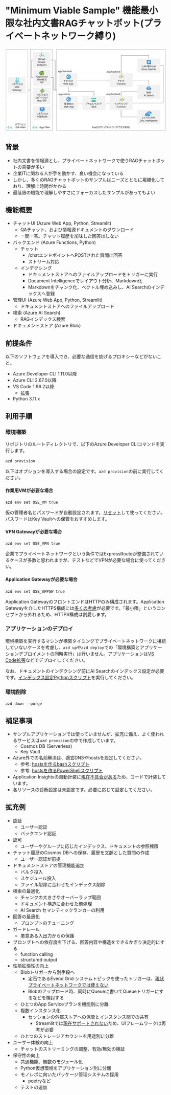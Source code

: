 # "Minimum Viable Sample" 機能最小限な社内文書RAGチャットボット(プライベートネットワーク縛り)

![概要](./image/overview.png)

## 背景

- 社内文書を情報源とし、プライベートネットワークで使うRAGチャットボットの需要が多い
- 企業ITに関わる人が手を動かす、良い機会になっている
- しかし、多くのRAGチャットボットのサンプルはニーズとともに複雑化しており、理解に時間がかかる
- 最低限の機能で理解しやすさにフォーカスしたサンプルがあってもよい

## 機能概要

- チャットUI (Azure Web App, Python, Streamlit)
  - QAチャット、および情報源ドキュメントのダウンロード
  - 一問一答。チャット履歴を加味した回答はしない
- バックエンド (Azure Functions, Python)
  - チャット
    - /chatエンドポイントへPOSTされた質問に回答
    - ストリーム対応
  - インデクシング
    - ドキュメントストアへのファイルアップロードをトリガーに実行
    - Document Intelligenceでレイアウト分析、Markdown化
    - Markdownをチャンク化、ベクトル埋め込みし、AI Searchのインデックスへ登録
- 管理UI (Azure Web App, Python, Streamlit)
  - ドキュメントストアへのファイルアップロード
- 検索 (Azure AI Search)
  - RAGインデックス検索
- ドキュメントストア (Azure Blob)

## 前提条件

以下のソフトウェアを導入でき、必要な通信を妨げるプロキシーなどがないこと。

- Azure Developer CLI 1.11.0以降
- Azure CLI 2.67.0以降
- VS Code 1.96.2以降
  - [拡張](.vscode/extensions.json)
- Python 3.11.x

## 利用手順

### 環境構築

リポジトリのルートディレクトリで、以下のAzure Developer CLIコマンドを実行します。

`azd provision`

以下はオプションを導入する場合の設定です。`azd provision`の前に実行してください。

#### 作業用VMが必要な場合

`azd env set USE_VM true`

仮の管理者名とパスワードが自動設定されます。[リセット](https://learn.microsoft.com/ja-jp/troubleshoot/azure/virtual-machines/windows/reset-rdp)して使ってください。 パスワードはKey Vaultへの保管をおすすめします。

#### VPN Gatewayが必要な場合

`azd env set USE_VPN true`

企業でプライベートネットワークという条件ではExpressRouteが整備されているケースが多数と思われますが、テストなどでVPNが必要な場合に使ってください。

#### Application Gatewayが必要な場合

`azd env set USE_APPGW true`

Application GatewayのフロントエンドはHTTPのみ構成されます。Application Gatewayを介したHTTPS構成には[多くの考慮](https://learn.microsoft.com/ja-jp/azure/architecture/best-practices/host-name-preservation)が必要です。「最小限」というコンセプトから外れるため、HTTPS構成は割愛します。

### アプリケーションのデプロイ

環境構築を実行するマシンが構築タイミングでプライベートネットワークに接続していないケースを考慮し、`azd up`や`azd deploy`での「環境構築とアプリケーションデプロイメントの同時実行」は行いません。アプリケーションは[VS Code拡張](https://github.com/Microsoft/vscode-azureappservice)などでデプロイしてください。

なお、ドキュメントのインデクシング前にAI Searchのインデックス設定が必要です。[インデックス設定Pythonスクリプト](scripts/search/create_index.py)を実行してください。

### 環境削除

`azd down --purge`

## 補足事項

- サンプルアプリケーションでは使っていませんが、拡充に備え、よく使われるサービスは`azd provision`の中で作成しています。
  - Cosmos DB (Serverless)
  - Key Vault
- Azure外での名前解決は、適宜DNSやhostsを設定してください。
  - 参考: [hostsを作るbashスクリプト](scripts/util/hosts/gen_hosts.sh)
  - 参考: [hostsを作るPowerShellスクリプト](scripts/util/hosts/gen_hosts.ps1)
- Application Insightsの自動計装に[現在不具合がある](https://github.com/Azure/azure-sdk-for-python/issues/37790#issuecomment-2448213164)ため、コードで計装しています。
- 各リソースの診断設定は未設定です。必要に応じて設定してください。

## 拡充例

- 認証
  - ユーザー認証
  - バックエンド認証
- 認可
  - ユーザーやグループに応じたインデックス、ドキュメントの参照権限
- チャット履歴のCosmos DBへの保存、履歴を文脈とした質問の作成
  - ユーザー認証が前提
- ドキュメントストアの管理機能追加
  - バルク投入
  - スケジュール投入
  - ファイル削除に合わせたインデックス削除
- 検索の最適化
  - チャンクの大きさやオーバーラップ範囲
  - ドキュメント構造に合わせた前処理
  - AI Search セマンティックランカーの利用
- 回答の最適化
  - プロンプトのチューニング
- ガードレール
  - 悪意ある入出力からの保護
- プロンプトへの依存度を下げる、回答内容や構造をできるかぎり決定的にする
  - function calling
  - structured output
- 性能拡張性の向上
  - Blobトリガーから別手段へ
    - 定石であるEvend Grid システムトピックを使ったトリガーは、[現状プライベートネットワークでは使えない](https://learn.microsoft.com/ja-jp/azure/event-grid/configure-private-endpoints)
    - Blobのアップロード時、同時にQueueに書いてQueueトリガーにするなどを検討する
  - ひとつのApp Serviceプランを機能別に分離
  - 複数インスタンス化
    - セッションの外部ストアへの保管とインスタンス間での共有
      - Streamlitでは[現在サポートされない](https://github.com/streamlit/streamlit/issues/5849)ため、UIフレームワークは再考が必要
  - ひとつのストレージアカウントを用途別に分離
- ユーザー体験の向上
  - チャットのストリーミングの調整、有効/無効の検証
- 保守性の向上
  - 共通機能、関数のモジュール化
  - Python仮想環境をアプリケーション別に分離
  - モノレポに向いたパッケージ管理システムの採用
    - poetryなど
  - テストの追加
